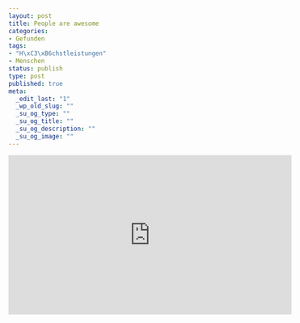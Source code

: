 ```yaml
---
layout: post
title: People are awesome
categories:
- Gefunden
tags:
- "H\xC3\xB6chstleistungen"
- Menschen
status: publish
type: post
published: true
meta:
  _edit_last: "1"
  _wp_old_slug: ""
  _su_og_type: ""
  _su_og_title: ""
  _su_og_description: ""
  _su_og_image: ""
---
```


<iframe width="560" height="315" src="http://www.youtube.com/embed/J3vPa_5M19Q" frameborder="0"> </iframe>
